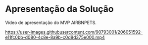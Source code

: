 # Apresentação da Solução

Vídeo de apresentação do MVP AIRBNPETS.


https://user-images.githubusercontent.com/90793001/206051592-e11fc0bb-d080-4c8e-8a9b-c0d8d375e000.mp4

